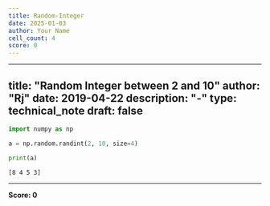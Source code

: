 ```yaml
---
title: Random-Integer
date: 2025-01-03
author: Your Name
cell_count: 4
score: 0
---
```


---
title: "Random Integer between 2 and 10"
author: "Rj"
date: 2019-04-22
description: "-"
type: technical_note
draft: false
---

```python
import numpy as np
```


```python
a = np.random.randint(2, 10, size=4)
```


```python
print(a)
```

    [8 4 5 3]



---
**Score: 0**